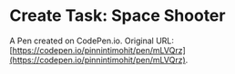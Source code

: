 # Create Task: Space Shooter

A Pen created on CodePen.io. Original URL: [https://codepen.io/pinnintimohit/pen/mLVQrz](https://codepen.io/pinnintimohit/pen/mLVQrz).



